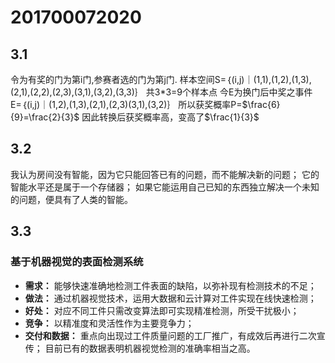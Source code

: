 ﻿
# 201700072020
## 3.1
令为有奖的门为第i门,参赛者选的门为第j门.
样本空间S=｛(i,j)｜(1,1),(1,2),(1,3),(2,1),(2,2),(2,3),(3,1),(3,2),(3,3)｝
共3*3=9个样本点
今E为换门后中奖之事件
E=｛(i,j)｜(1,2),(1,3),(2,1),(2,3)(3,1),(3,2)｝
所以获奖概率P=$\frac{6}{9}=\frac{2}{3}$
因此转换后获奖概率高，变高了$\frac{1}{3}$

## 3.2
我认为房间没有智能，因为它只能回答已有的问题，而不能解决新的问题；
它的智能水平还是属于一个存储器；
如果它能运用自己已知的东西独立解决一个未知的问题，便具有了人类的智能。

## 3.3
### 基于机器视觉的表面检测系统
- **需求：**
能够快速准确地检测工件表面的缺陷，以弥补现有检测技术的不足；
- **做法：**
通过机器视觉技术，运用大数据和云计算对工件实现在线快速检测；
- **好处：**
对应不同工件只需改变算法即可实现精准检测，所受干扰极小；
- **竞争：**
以精准度和灵活性作为主要竞争力；
- **交付和数据：**
重点向出现过工件质量问题的工厂推广，有成效后再进行二次宣传；
目前已有的数据表明机器视觉检测的准确率相当之高。	

